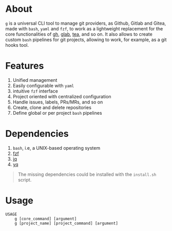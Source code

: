 # About

`g`  is a universal CLI tool to manage git providers, as Github, Gitlab and Gitea, made with `bash`, `yaml` and `fzf`, to work as a lightweight replacement for the core functionalities of [gh](https://github.com/cli/cli), [glab](https://gitlab.com/gitlab-org/cli), [tea](https://gitea.com/gitea/tea), and so on. It also allows to create custom `bash` pipelines for git projects, allowing to work, for example, as a git hooks tool.

# Features

1. Unified management
2. Easily configurable with `yaml`
3. intuitive `fzf` interface
4. Project oriented with centralized configuration
5. Handle issues, labels, PRs/MRs, and so on
6. Create, clone and delete repositories
7. Define global or per project `bash` pipelines

# Dependencies

1. `bash`, i.e, a UNIX-based operating system
2. [fzf](https://github.com/junegunn/fzf)
3. [jq](https://github.com/jqlang/jq)
4. [yq](https://github.com/mikefarah/yq)

> The missing dependencies could be installed with the `install.sh` script.

# Usage

```
USAGE
    g [core_command] [argument]
    g [project_name] [project_command] [argument]
```


